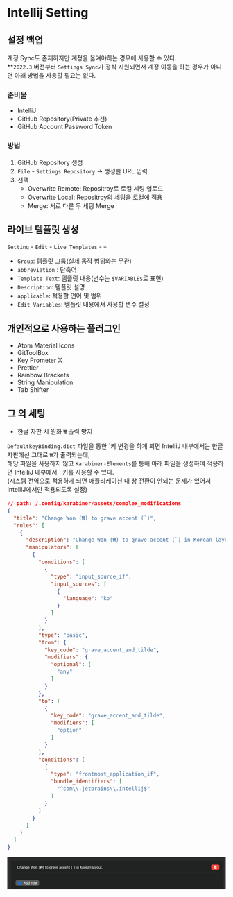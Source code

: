 # Intellij Setting

## 설정 백업

계정 Sync도 존재하지만 계정을 옮겨야하는 경우에 사용할 수 있다.  
**`2022.3` 버전부터 `Settings Sync`가 정식 지원되면서 계정 이동을 하는 경우가 아니면 아래 방법을 사용할 필요는 없다.

### 준비물

- IntelliJ
- GitHub Repository(Private 추천)
- GitHub Account Password Token

### 방법

1. GitHub Repository 생성
2. `File` - `Settings Repository` -> 생성한 URL 입력
3. 선택
    - Overwrite Remote: Repositroy로 로컬 세팅 업로드
    - Overwrite Local: Repositroy의 세팅을 로컬에 적용
    - Merge: 서로 다른 두 세팅 Merge

## 라이브 템플릿 생성

`Setting` - `Edit` - `Live Templates` - `+`

- `Group`: 템플릿 그룹(실제 동작 범위와는 무관)
- `abbreviation` : 단축어
- `Template Text`: 템플릿 내용(변수는 `$VARIABLE$`로 표현)
- `Description`: 템플릿 설명
- `applicable`: 적용할 언어 및 범위
- `Edit Variables`: 템플릿 내용에서 사용할 변수 설정

## 개인적으로 사용하는 플러그인

- Atom Material Icons
- GitToolBox
- Key Prometer X
- Prettier
- Rainbow Brackets
- String Manipulation
- Tab Shifter

## 그 외 세팅

- 한글 자판 시 원화 `₩` 출력 방지

`DefaultkeyBinding.dict` 파일을 통한 \`키 변경을 하게 되면 IntelliJ 내부에서는 한글 자판에선 그대로 `₩`가 출력되는데,  
해당 파일을 사용하지 않고 `Karabiner-Elements`를 통해 아래 파일을 생성하여 적용하면 IntelliJ 내부에서 ` 키를 사용할 수 있다.  
(시스템 전역으로 적용하게 되면 애플리케이션 내 창 전환이 안되는 문제가 있어서 IntelliJ에서만 적용되도록 설정)

```json
// path: /.config/karabiner/assets/complex_modifications
{
  "title": "Change Won (₩) to grave accent (`)",
  "rules": [
    {
      "description": "Change Won (₩) to grave accent (`) in Korean layout.",
      "manipulators": [
        {
          "conditions": [
            {
              "type": "input_source_if",
              "input_sources": [
                {
                  "language": "ko"
                }
              ]
            }
          ],
          "type": "basic",
          "from": {
            "key_code": "grave_accent_and_tilde",
            "modifiers": {
              "optional": [
                "any"
              ]
            }
          },
          "to": [
            {
              "key_code": "grave_accent_and_tilde",
              "modifiers": [
                "option"
              ]
            }
          ],
          "conditions": [
            {
              "type": "frontmost_application_if",
              "bundle_identifiers": [
                "^com\\.jetbrains\\.intellij$"
              ]
            }
          ]
        }
      ]
    }
  ]
}
```

![img.png](../image/karabiner.png)